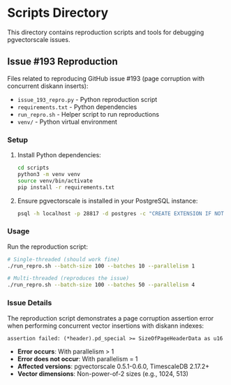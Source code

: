 # Scripts Directory

This directory contains reproduction scripts and tools for debugging pgvectorscale issues.

## Issue #193 Reproduction

Files related to reproducing GitHub issue #193 (page corruption with concurrent diskann inserts):

- `issue_193_repro.py` - Python reproduction script
- `requirements.txt` - Python dependencies
- `run_repro.sh` - Helper script to run reproductions
- `venv/` - Python virtual environment

### Setup

1. Install Python dependencies:
   ```bash
   cd scripts
   python3 -m venv venv
   source venv/bin/activate
   pip install -r requirements.txt
   ```

2. Ensure pgvectorscale is installed in your PostgreSQL instance:
   ```bash
   psql -h localhost -p 28817 -d postgres -c "CREATE EXTENSION IF NOT EXISTS vectorscale CASCADE;"
   ```

### Usage

Run the reproduction script:
```bash
# Single-threaded (should work fine)
./run_repro.sh --batch-size 100 --batches 10 --parallelism 1

# Multi-threaded (reproduces the issue)
./run_repro.sh --batch-size 100 --batches 50 --parallelism 4
```

### Issue Details

The reproduction script demonstrates a page corruption assertion error when performing concurrent vector insertions with diskann indexes:

```
assertion failed: (*header).pd_special >= SizeOfPageHeaderData as u16
```

- **Error occurs**: With parallelism > 1
- **Error does not occur**: With parallelism = 1  
- **Affected versions**: pgvectorscale 0.5.1-0.6.0, TimescaleDB 2.17.2+
- **Vector dimensions**: Non-power-of-2 sizes (e.g., 1024, 513)
